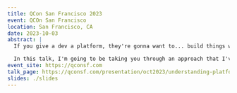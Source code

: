 ```yaml
---
title: QCon San Francisco 2023
event: QCOn San Francisco
location: San Francisco, CA
date: 2023-10-03
abstract: |
  If you give a dev a platform, they're gonna want to... build things with it! Devs love a good platform, but what makes a platform good? Why are some platforms so good at enabling high-impact work while others make it harder to do high-impact work?

  In this talk, I'm going to be taking you through an approach that I've used, alongside some research, and show you how to build a playbook for creating high-impact platforms, inspired by my experiences in dramatically accelerating entire developer teams and organizations through the power of a platform that devs love.
event_site: https://qconsf.com
talk_page: https://qconsf.com/presentation/oct2023/understanding-platforms-what-they-are-why-they-work-when-use-them-how-build
slides: ./slides
---
```


